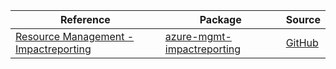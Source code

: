 | Reference | Package | Source |
|---|---|---|
|[Resource Management - Impactreporting](mgmt-impactreporting-readme.md)|[azure-mgmt-impactreporting](https://pypi.org/project/azure-mgmt-impactreporting)|[GitHub](https://github.com/Azure/azure-sdk-for-python/blob/main/sdk/impactreporting/azure-mgmt-impactreporting)|
